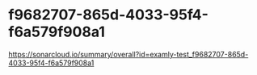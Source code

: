 # f9682707-865d-4033-95f4-f6a579f908a1
https://sonarcloud.io/summary/overall?id=examly-test_f9682707-865d-4033-95f4-f6a579f908a1

